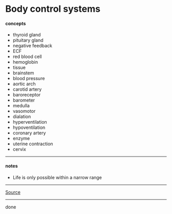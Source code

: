 # Body control systems

#### concepts

- thyroid gland
- pituitary gland
- negative feedback
- ECF
- red blood cell
- hemoglobin
- tissue
- brainstem
- blood pressure
- aortic arch
- carotid artery
- baroreceptor
- barometer
- medulla
- vasomotor
- dialation
- hyperventilation
- hypoventilation
- coronary artery
- enzyme
- uterine contraction
- cervix

***

#### notes

- Life is only possible within a narrow range

***

[Source](https://youtu.be/3lGukhFGx-k)

***

done